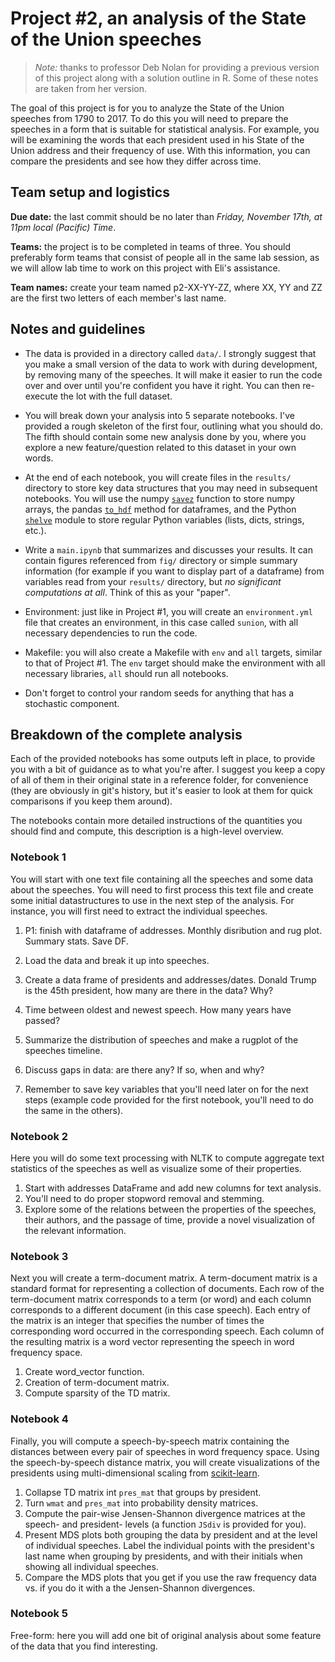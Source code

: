 # Project #2, an analysis of the State of the Union speeches

> *Note:* thanks to professor Deb Nolan for providing a previous version of this project along with a solution outline in R.  Some of these notes are taken from her version.

The goal of this project is for you to analyze the State of the Union speeches from 1790 to 2017. To do this you will need to prepare the speeches in a form that is suitable for statistical analysis. For example, you will be examining the words that each president used in his State of the Union address and their frequency of use. With this information, you can compare the presidents and see how they differ across time.

## Team setup and logistics

**Due date:** the last commit should be no later than *Friday, November 17th, at 11pm local (Pacific) Time*.

**Teams:** the project is to be completed in teams of three.  You should preferably form teams that consist of people all in the same lab session, as we will allow lab time to work on this project with Eli's assistance.

**Team names:** create your team named p2-XX-YY-ZZ, where XX, YY and ZZ are the first two letters of each member's last name.

## Notes and guidelines

* The data is provided in a directory called `data/`.  I strongly suggest that you make a small version of the data to work with during development, by removing many of the speeches.  It will make it easier to run the code over and over until you're confident you have it right. You can then re-execute the lot with the full dataset.

* You will break down your analysis into 5 separate notebooks. I've provided a rough skeleton of the first four, outlining what you should do.  The fifth should contain some new analysis done by you, where you explore a new feature/question related to this dataset in your own words.

* At the end of each notebook, you will create files in the `results/` directory to store key data structures that you may need in subsequent notebooks.  You will use the numpy [`savez`](https://docs.scipy.org/doc/numpy-1.13.0/reference/generated/numpy.savez.html) function to store numpy arrays, the pandas [`to_hdf`](https://pandas.pydata.org/pandas-docs/stable/generated/pandas.DataFrame.to_hdf.html) method for dataframes, and the Python [`shelve`](https://docs.python.org/3/library/shelve.html) module to store regular Python variables (lists, dicts, strings, etc.). 

* Write a `main.ipynb` that summarizes and discusses your results. It can contain figures referenced from `fig/` directory or simple summary information (for example if you want to display part of a dataframe) from variables read from your `results/` directory, but *no significant computations at all*. Think of this as your "paper".

* Environment: just like in Project #1, you will create an `environment.yml` file that creates an environment, in this case called `sunion`, with all necessary dependencies to run the code.

* Makefile: you will also create a Makefile with `env` and `all` targets, similar to that of Project #1. The `env` target should make the environment with all necessary libraries, `all` should run all notebooks.

* Don't forget to control your random seeds for anything that has a stochastic component.


## Breakdown of the complete analysis 

Each of the provided notebooks has some outputs left in place, to provide you with a bit of guidance as to what you're after. I suggest you keep a copy of all of them in their original state in a reference folder, for convenience (they are obviously in git's history, but it's easier to look at them for quick comparisons if you keep them around).

The notebooks contain more detailed instructions of the quantities you should find and compute, this description is a high-level overview.


### Notebook 1

You will start with one text file containing all the speeches and some data about the speeches. You will need to first process this text file and create some initial datastructures to use in the next step of the analysis. For instance, you will first need to extract the individual speeches.

1. P1: finish with dataframe of addresses. Monthly disribution and rug plot. Summary stats. Save DF.

1. Load the data and break it up into speeches.
1. Create a data frame of presidents and addresses/dates. Donald Trump is the 45th president, how many are there in the data? Why?
1. Time between oldest and newest speech. How many years have passed?
1. Summarize the distribution of speeches and make a rugplot of the speeches timeline.
1. Discuss gaps in data: are there any? If so, when and why?
1. Remember to save key variables that you'll need later on for the next steps (example code provided for the first notebook, you'll need to do the same in the others).


### Notebook 2

Here you will do some text processing with NLTK to compute aggregate text statistics of the speeches as well as visualize some of their properties.

1. Start with addresses DataFrame and add new columns for text analysis.
1. You'll need to do proper stopword removal and stemming.
1. Explore some of the relations between the properties of the speeches, their authors, and the passage of time, provide a novel visualization of the relevant information.


### Notebook  3

Next you will create a term-document matrix. A term-document matrix is a standard format for representing a collection of documents. Each row of the term-document matrix corresponds to a term (or word) and each column corresponds to a different document (in this case speech). Each entry of the matrix is an integer that specifies the number of times the corresponding word occurred in the corresponding speech. Each column of the resulting matrix is a word vector representing the speech in word frequency space.


1. Create word_vector function.
1. Creation of term-document matrix.
1. Compute sparsity of the TD matrix.


### Notebook 4

Finally, you will compute a speech-by-speech matrix containing the distances between every pair of speeches in word frequency space. Using the speech-by-speech distance matrix, you will create visualizations of the presidents using multi-dimensional scaling from [scikit-learn](http://scikit-learn.org/stable/modules/generated/sklearn.manifold.MDS.html).

1. Collapse TD matrix int `pres_mat` that groups by president.
1. Turn `wmat` and `pres_mat` into probability density matrices.
1. Compute the pair-wise Jensen-Shannon divergence matrices at the speech- and president- levels (a function `JSdiv` is provided for you).
1. Present MDS plots both grouping the data by president and at the level of individual speeches.  Label the individual points with the president's last name when grouping by presidents, and with their initials when showing all individual speeches.
1. Compare the MDS plots that you get if you use the raw frequency data vs. if you do it with a the Jensen-Shannon divergences.


### Notebook 5

Free-form: here you will add one bit of original analysis about some feature of the data that you find interesting.
